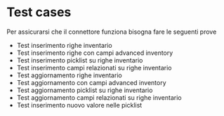 # Test cases

Per assicurarsi che il connettore funziona bisogna fare le seguenti prove

- Test inserimento righe inventario		
- Test inserimento righe con campi advanced inventory		
- Test inserimento picklist su righe inventario		
- Test inserimento campi relazionati su righe inventario		
- Test aggiornamento righe inventario		
- Test aggiornamento con campi advanced inventory		
- Test aggiornamento picklist su righe inventario		
- Test aggiornamento campi relazionati su righe inventario		
- Test inserimento nuovo valore nelle picklist

